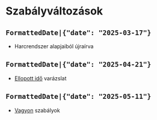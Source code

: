 # Szabályváltozások

## `FormattedDate|{"date": "2025-03-17"}`

* Harcrendszer alapjaiból újraírva

## `FormattedDate|{"date": "2025-04-21"}`

* [Ellopott idő](spell:steal_time) varázslat

## `FormattedDate|{"date": "2025-05-11"}`

* [Vagyon](character:wealth) szabályok
